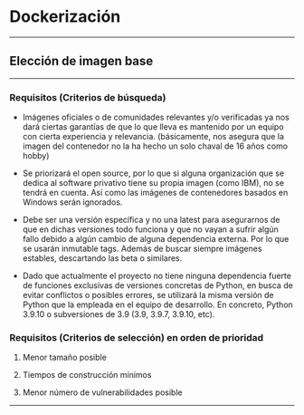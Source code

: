 # Dockerización
***
## Elección de imagen base
***
### Requisitos (Criterios de búsqueda)
- Imágenes oficiales o de comunidades relevantes y/o verificadas ya nos dará ciertas garantías de que lo que lleva es mantenido por un equipo con cierta experiencia y relevancia. (básicamente, nos asegura que la imagen del contenedor no la ha hecho un solo chaval de 16 años como hobby)

- Se priorizará el open source, por lo que si alguna organización que se dedica al software privativo tiene su propia imagen (como IBM), no se tendrá en cuenta. Así como las imágenes de contenedores basados en Windows serán ignorados.

- Debe ser una versión específica y no una latest para asegurarnos de que en dichas versiones todo funciona y que no vayan a sufrir algún fallo debido a algún cambio de alguna dependencia externa. Por lo que se usarán inmutable tags. Además de buscar siempre imágenes estables, descartando las beta o similares.

- Dado que actualmente el proyecto no tiene ninguna dependencia fuerte de funciones exclusivas de versiones concretas de Python, en busca de evitar conflictos o posibles errores, se utilizará la misma versión de Python que la empleada en el equipo de desarrollo. En concreto, Python 3.9.10 o subversiones de 3.9 (3.9, 3.9.7, 3.9.10, etc).

### Requisitos (Criterios de selección) en orden de prioridad
1.  Menor tamaño posible

2.  Tiempos de construcción mínimos 

3.  Menor número de vulnerabilidades posible

***
